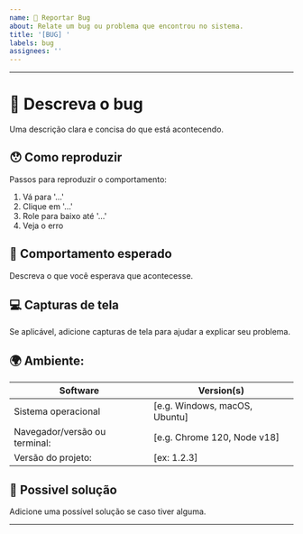 ```yaml
---
name: 🐞 Reportar Bug
about: Relate um bug ou problema que encontrou no sistema.
title: '[BUG] '
labels: bug
assignees: ''
---
```


---

# 🐛 Descreva o bug

Uma descrição clara e concisa do que está acontecendo.

## 😯 Como reproduzir

Passos para reproduzir o comportamento:

1. Vá para '...'
2. Clique em '...'
3. Role para baixo até '...'
4. Veja o erro

## 🔦 Comportamento esperado

Descreva o que você esperava que acontecesse.

## 💻 Capturas de tela

Se aplicável, adicione capturas de tela para ajudar a explicar seu problema.

## 🌍 Ambiente:

| Software                      | Version(s)                    |
| ----------------------------- | ----------------------------- |
| Sistema operacional           | [e.g. Windows, macOS, Ubuntu] |
| Navegador/versão ou terminal: | [e.g. Chrome 120, Node v18]   |
| Versão do projeto:            | [ex: 1.2.3]                   |

## 💁 Possivel solução

Adicione uma possível solução se caso tiver alguma.

---
